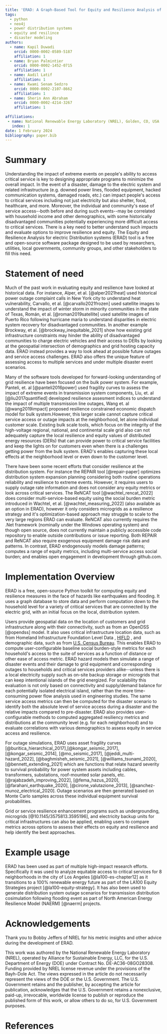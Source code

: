 ```yaml
---
title: 'ERAD: A Graph-Based Tool for Equity and Resilience Analysis of electric Distribution systems.'
tags:
  - python
  - neo4j
  - power distribution systems
  - equity and resilince
  - disaster modeling
authors:
  - name: Kapil Duwadi
    orcid: 0000-0002-0589-5187
    affiliation: 1
  - name: Bryan Palmintier
    orcid: 0000-0002-1452-0715
    affiliation: 1
  - name: Aadil Latif
    affiliation: 1
  - name: Kwami Senam Sedzro
    orcid: 0000-0002-2107-8662
    affiliation: 1
  - name: Sherin Ann Abraham
    orcid: 0000-0002-4214-3267
    affiliation: 1
  
affiliations:
 - name: National Renewable Energy Laboratory (NREL), Golden, CO, USA
   index: 1
date: 1 February 2024
bibliography: paper.bib
---
```


# Summary

Understanding the impact of extreme events on people's ability to access critical service is key to designing appropriate programs to minimize the overall impact. In the event of a disaster, damage to the electric system and related infrastructure (e.g. downed power lines, flooded equipment, hacked communication systems, damaged roads,  etc.) can impact people's access to critical services including not just electricity but also shelter, food, healthcare, and more.  Moreover, the individual and community's ease of service access--both before and during such events--may be correlated with household income and other demographics, with some historically disadvantaged communities potentially experiencing more difficult access to critical services. There is a key need to better understand such impacts and evaluate options to improve resilience and equity. The Equity and Resilience Analysis for electric Distribution systems (ERAD) tool is a free and open-source software package designed to be used by researchers, utilities, local governments, community groups, and other stakeholders to fill this need.

# Statement of need

Much of the past work in evaluating equity and resilience have looked at historical data. For instance, Alper, et al. [@alper2021heat] used historical power outage complaint calls in New York city to understand heat vulnerability, Carvallo, et al. [@carvallo2021frozen] used satellite images to understand the impact of winter storm in minority communities in the state of Texas, Román, et al. [@roman2019satellite] used satellite images of Puerto Rico following hurricane maria to understand disparities in electric system recovery for disadvantaged communities. In another example Brockway, et al. [@brockway_inequitable_2021] show how existing grid infrastructure constraints may hinder the ability of  disadvantaged communities to charge electric vehicles and their access to DERs by looking at the geospatial intersection of demographics and grid hosting capacity data. ERAD instead provides a way to look ahead at possible future outages and service access challenges. ERAD also offers the unique feature of assessing access to multiple services and under multiple disaster event scenarios.

Many of the software tools developed for forward-looking understanding of grid resilience have been focused on the bulk power system. For example, Panteli, et. al [@panteli2016power] used fragility curves to assess the impact of extreme events in transmission system components, Liu, et. al [@liu2017quantified] developed resilience assesment indices to understand the impact of multiple transmission line outages, Wang et. al [@wang2019impact] proposed resilience constrained economic dispatch model for bulk system.However, this larger scale cannot capture critical service access or outage impacts at the neighborhood, let alone individual customer scale. Existing bulk scale tools, which focus on the integrity of the high-voltage regional, national, and continental scale grid also can not adequately capture the local resilience and equity values of distributed energy resources (DERs) that can provide power to critical service facilities and keep the lights on for customers even when there is a challenges getting power from the bulk system. ERAD's enables capturing these local effects at the neighborhood level or even down to the customer level.

There have been some recent efforts that consider resilience at the distribution system. For instance the REPAIR tool [@repair-paper] optimizes distribution system expansion planning considering both routine operations reliability and resilience to extreme events. However, it requires users to supply outage rate information and does not consider any equity metrics or look across critical services. The ReNCAT tool [@wachtel_rencat_2022] does consider multi-service-based equity using the social burden metric introduced in Wachtel, et al. [@wachtel_measuring_2022] (also available as an option in ERAD), however it only considers microgrids as a resilience strategy and it's optimization-based approach may struggle to scale to the very large regions ERAD can evaluate. ReNCAT also currently requires the .Net framework (nominally under the Windows operating system) and though open source, does not currently maintain a publicly accessible code repository to enable outside contributions or issue reporting. Both REPAIR and ReNCAT also require exogenous equipment damage risk data and patterns. In contrast, ERAD endogenously models damage patterns; computes a range of equity metrics, including multi-service access social burden; and enables open engagement in development through github.com.

# Implementation Overview

ERAD is a free, open-source Python toolkit for computing equity and resilience measures in the face of hazards like earthquakes and flooding. It uses a graph database to store data and perform computation down to the household level for a variety of critical services that are connected by the electric grid, with an initial focus on the local, distribution system. 

Users provide geospatial data on the location of customers and grid infrastructure along with their connectivity, such as from an OpenDSS [@opendss] model. It also uses critical infrastructure location data, such as from Homeland Infrastructure Foundation Level Data , [HIFLD](https://hifld-geoplatform.opendata.arcgis.com/) , and demographic data, such as from [U.S. Census Bureau](https://www.census.gov/). This enables ERAD to compute user-configurable baseline social burden-style metrics for each household's access to the suite of services as a function of distance or other ease of access metric. ERAD hazard models then simulate a range of disaster events and their damage to grid equipment and corresponding outages to households and critical services providers alike--unless there is a local electricity supply such as on-site backup storage or microgrids that can keep intentional islands of the grid energized. For scalability this evaluation is not only based on connectivity and supply/demand balance for each potentially isolated electrical island, rather than the more time-consuming power flow analysis used in engineering studies. The same service access metrics can then be computed for the disaster scenario to identify both the absolute level of service access during a disaster and the relative impacts compared to pre-disaster. ERAD also provides user-configurable methods to computed aggregated resiliency metrics and distributions at the community level (e.g. for each neighborhood) and to evaluate correlations with various demographics to assess equity in service access and resilience.

For outage simulations, ERAD uses asset fragility curves [@buritica_hierarchical_2017],[@kongar_seismic_2017], [@kongar_seismic_2014], [@mo_seismic_2017], [@jeddi_multi-hazard_2022], [@baghmisheh_seismic_2021], [@williams_tsunami_2020], [@bennett_extending_2021] which are functions that relate hazard severity to survival probability for power system assets including cables, transformers, substations, roof-mounted solar panels, etc. [@rajabzadeh_improving_2022], [@fema_hazus_2020], [@farahani_earthquake_2020], [@cirone_valutazione_2013], [@sanchez-munoz_electrical_2020]. Outage scenarios are then generated based on Monte Carlo samples across these individual equipment survival probabilities.

Grid or service resilience enhancement programs such as undergrounding, microgrids [@10.1145/3575813.3595196], and electricity backup units for critical infrastructures can also be applied, enabling users to compare metrics across options to assess their effects on equity and resilience and help identify the best approaches.

# Example usage

ERAD has been used as part of multiple high-impact research efforts. Specifically it was used to analyze equitable access to critical services for 8 neighborhoods in the city of Los Angeles [@la100-es-chapter12] as it transitions to a 100% renewable energy future as part of the LA100 Equity Strategies project [@la100-equity-strategy]. It has also been used to generate distribution system outage scenarios for transmission distribution cosimulation following flooding event as part of North American Energy Resilience Model (NAERM) [@naerm] projects.


# Acknowledgements

Thank you to Bobby Jeffers of NREL for his metric insights and other advice during the development of ERAD.

This work was authored by the National Renewable Energy Laboratory (NREL), operated by Alliance for Sustainable Energy, LLC, for the U.S. Department of Energy (DOE) under Contract No. DE-AC36-08GO28308. Funding provided by NREL license revenue under the provisions of the Bayh-Dole Act. The views expressed in the article do not necessarily represent the views of the DOE or the U.S. Government. The U.S. Government retains and the publisher, by accepting the article for publication, acknowledges that the U.S. Government retains a nonexclusive, paid-up, irrevocable, worldwide license to publish or reproduce the published form of this work, or allow others to do so, for U.S. Government purposes.

# References